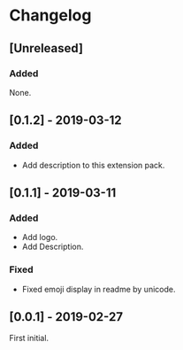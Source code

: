 <!-- Check [Keep a Changelog](http://keepachangelog.com/) for recommendations on how to structure this file. -->

# Changelog

## [Unreleased]

### Added

None.

## [0.1.2] - 2019-03-12

### Added

- Add description to this extension pack.

## [0.1.1] - 2019-03-11

### Added

- Add logo.
- Add Description.

### Fixed

- Fixed emoji display in readme by unicode.

## [0.0.1] - 2019-02-27

First initial.